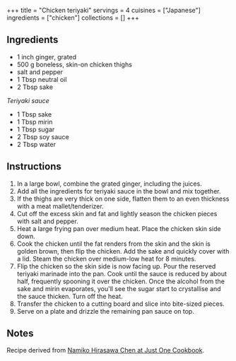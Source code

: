 +++
title = "Chicken teriyaki"
servings = 4
cuisines = ["Japanese"]
ingredients = ["chicken"]
collections = []
+++

## Ingredients

- 1 inch ginger, grated
- 500 g boneless, skin-on chicken thighs
- salt and pepper
- 1 Tbsp neutral oil
- 2 Tbsp sake

*Teriyaki sauce*

- 1 Tbsp sake
- 1 Tbsp mirin
- 1 Tbsp sugar
- 2 Tbsp soy sauce
- 2 Tbsp water

## Instructions

1. In a large bowl, combine the grated ginger, including the juices.
2. Add all the ingredients for teriyaki sauce in the bowl and mix together.
3. If the thighs are very thick on one side, flatten them to an even thickness with a meat mallet/tenderizer.
4. Cut off the excess skin and fat and lightly season the chicken pieces with salt and pepper.
5. Heat a large frying pan over medium heat. Place the chicken skin side down.
6. Cook the chicken until the fat renders from the skin and the skin is golden brown, then flip the chicken. Add the sake and quickly cover with a lid. Steam the chicken over medium-low heat for 8 minutes.
7. Flip the chicken so the skin side is now facing up. Pour the reserved teriyaki marinade into the pan. Cook until the sauce is reduced by about half, frequently spooning it over the chicken. Once the alcohol from the sake and mirin evaporates, you'll see the sugar start to crystallise and the sauce thicken. Turn off the heat.
8. Transfer the chicken to a cutting board and slice into bite-sized pieces.
9. Serve on a plate and drizzle the remaining pan sauce on top.

## Notes

Recipe derived from [Namiko Hirasawa Chen at Just One Cookbook](https://www.justonecookbook.com/chicken-teriyaki/).
